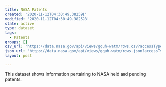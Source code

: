 ```yaml
---
title: NASA Patents
created: '2020-11-12T04:30:49.382591'
modified: '2020-11-12T04:30:49.382598'
state: active
type: dataset
tags:
  - Patents
groups: []
csv_url: 'https://data.nasa.gov/api/views/gquh-watm/rows.csv?accessType=DOWNLOAD'
json_url: 'https://data.nasa.gov/api/views/gquh-watm/rows.json?accessType=DOWNLOAD'
layout: post

---
```

This dataset shows information pertaining to NASA held and pending patents.
